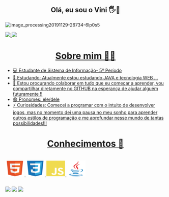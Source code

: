 ##  <div align="center">Olá, eu sou o Vini 🖐👋
 ![image_processing20191129-26734-6lp0s5](https://user-images.githubusercontent.com/61818171/154833178-74039aaf-158e-4153-8053-d7e135fde257.gif)

<div>
  <a href="https://github.com/volkdevelop">
  <img height="142em" src="https://github-readme-stats.vercel.app/api?username=volkdevelop&show_icons=true&theme=synthwave&include_all_commits=true&count_private=true"/>
  <img height="143em" src="https://github-readme-stats.vercel.app/api/top-langs/?username=volkdevelop&layout=compact&langs_count=7&theme=synthwave"/>
</div>
  
##
  
 
  <h1 align="center">Sobre mim 😶‍🌫️</h1>
  

- 💻 Estudante de Sistema de Informação- 5º Período
- 🌱 Estudando: Atualmente estou estudando JAVA e tecnologia WEB ...
- 👯 Estou procurando colaborar em tudo que eu começar a aprender, vou compartilhar diretamente no GITHUB na esperança de ajudar alguém futuramente !!
- 😄 Pronomes: ele/dele
- ⚡ Curiosidades: Comecei a programar com o intuito de desenvolver jogos, mas no momento dei uma pausa no meu sonho para aprender outros estilos de programação e me aprofundar nesse mundo de tantas possibilidades!!!

 <h1 align= "center">Conhecimentos 😤</h1>
  
<div style="display: inline_block"><br> 
  <img align="start-content" alt="Vini-HTML" height="50" width="60" src="https://raw.githubusercontent.com/devicons/devicon/master/icons/html5/html5-original.svg">
  <img align="start-content" alt="Vini-CSS" height="50" width="60" src="https://raw.githubusercontent.com/devicons/devicon/master/icons/css3/css3-original.svg">
  <img align="start-content" alt="Vini-Js" height="50" width="60" src="https://raw.githubusercontent.com/devicons/devicon/master/icons/javascript/javascript-plain.svg">
  <img align="start-content" alt="Vini-Java" height="50" width="60" src="https://raw.githubusercontent.com/devicons/devicon/master/icons/java/java-original.svg">
</div>
  
  ##
 
<div> 
  <a href="https://instagram.com/vini_gabc" target="_blank"><img src="https://img.shields.io/badge/-Instagram-%23E4405F?style=for-the-badge&logo=instagram&logoColor=white" target="_blank"></a>
  <a href = "mailto:viniciuscarvalho.silva676@gmail.com"><img src="https://img.shields.io/badge/-Gmail-%23333?style=for-the-badge&logo=gmail&logoColor=white" target="_blank"></a>
  <a href="https://www.linkedin.com/in/vinicius-carvalho-59a420213/" target="_blank"><img src="https://img.shields.io/badge/-LinkedIn-%230077B5?style=for-the-badge&logo=linkedin&logoColor=white" target="_blank"></a> 
</div>
